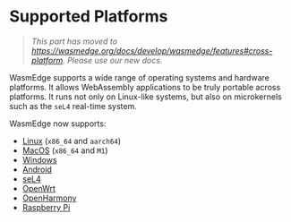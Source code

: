 # Supported Platforms

> *This part has moved to <https://wasmedge.org/docs/develop/wasmedge/features#cross-platform>. Please use our new docs.*

WasmEdge supports a wide range of operating systems and hardware platforms.
It allows WebAssembly applications to be truly portable across platforms.
It runs not only on Linux-like systems, but also on microkernels such as the `seL4` real-time system.

WasmEdge now supports:

* [Linux](../contribute/build_from_src/linux.md) (`x86_64` and `aarch64`)
* [MacOS](../contribute/build_from_src/macos.md) (`x86_64` and `M1`)
* [Windows](../contribute/build_from_src/windows.md)
* [Android](../contribute/build_from_src/android.md)
* [seL4](../contribute/build_from_src/sel4.md)
* [OpenWrt](../contribute/build_from_src/openwrt.md)
* [OpenHarmony](../contribute/build_from_src/openharmony.md)
* [Raspberry Pi](../contribute/build_from_src/raspberrypi.md)
